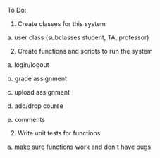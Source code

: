 To Do:

1. Create classes for this system
  
  a. user class (subclasses student, TA, professor)
  
2. Create functions and scripts to run the system
  
  a. login/logout
  
  b. grade assignment
  
  c. upload assignment

  d. add/drop course
  
  e. comments

2. Write unit tests for functions

  a. make sure functions work and don't have bugs

